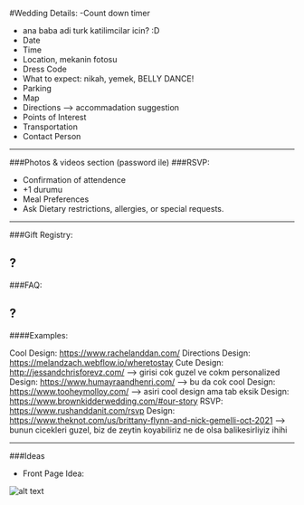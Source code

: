 #Wedding Details:
-Count down timer

- ana baba adi turk katilimcilar icin? :D
- Date
- Time
- Location, mekanin fotosu
- Dress Code
- What to expect: nikah, yemek, BELLY DANCE!
- Parking
- Map
- Directions --> accommadation suggestion
- Points of Interest
- Transportation
- Contact Person

---

###Photos & videos section (password ile)
###RSVP:

- Confirmation of attendence
- +1 durumu
- Meal Preferences
- Ask Dietary restrictions, allergies, or special requests.

---

###Gift Registry:

## ?

###FAQ:

## ?

####Examples:

Cool Design: https://www.rachelanddan.com/
Directions Design: https://melandzach.webflow.io/wheretostay
Cute Design: http://jessandchrisforevz.com/ --> girisi cok guzel ve cokm personalized
Design: https://www.humayraandhenri.com/ --> bu da cok cool
Design: https://www.tooheymolloy.com/ --> asiri cool design ama tab eksik
Design: https://www.brownkidderwedding.com/#our-story
RSVP: https://www.rushanddanit.com/rsvp
Design: https://www.theknot.com/us/brittany-flynn-and-nick-gemelli-oct-2021 --> bunun cicekleri guzel, biz de zeytin koyabiliriz ne de olsa balikesirliyiz ihihi

---

###Ideas

- Front Page Idea:

![alt text](https://ucarecdn.com/ca7d0975-b62e-4abe-9434-93233f45e2e0/-/resize/1800x//-/format/auto/-/quality/smart/-/preview/ 'Logo Title Text 1')
